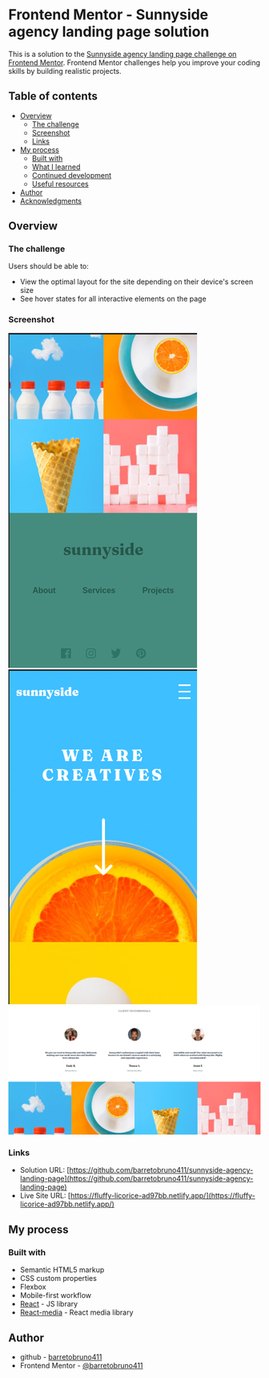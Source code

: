 # Frontend Mentor - Sunnyside agency landing page solution

This is a solution to the [Sunnyside agency landing page challenge on Frontend Mentor](https://www.frontendmentor.io/challenges/sunnyside-agency-landing-page-7yVs3B6ef). Frontend Mentor challenges help you improve your coding skills by building realistic projects.

## Table of contents

- [Overview](#overview)
  - [The challenge](#the-challenge)
  - [Screenshot](#screenshot)
  - [Links](#links)
- [My process](#my-process)
  - [Built with](#built-with)
  - [What I learned](#what-i-learned)
  - [Continued development](#continued-development)
  - [Useful resources](#useful-resources)
- [Author](#author)
- [Acknowledgments](#acknowledgments)


## Overview

### The challenge

Users should be able to:

- View the optimal layout for the site depending on their device's screen size
- See hover states for all interactive elements on the page

### Screenshot

![Mobile footer](./screenshot.png) ![Mobile header](./screenshot2.png)
![Desktop testimonials](./screenshot3.png)

### Links

- Solution URL: [https://github.com/barretobruno411/sunnyside-agency-landing-page](https://github.com/barretobruno411/sunnyside-agency-landing-page)
- Live Site URL: [https://fluffy-licorice-ad97bb.netlify.app/](https://fluffy-licorice-ad97bb.netlify.app/)

## My process

### Built with

- Semantic HTML5 markup
- CSS custom properties
- Flexbox
- Mobile-first workflow
- [React](https://reactjs.org/) - JS library
- [React-media](https://www.npmjs.com/package/react-media) - React media library

## Author

- github - [barretobruno411](https://github.com/barretobruno411)
- Frontend Mentor - [@barretobruno411](https://www.frontendmentor.io/home)

